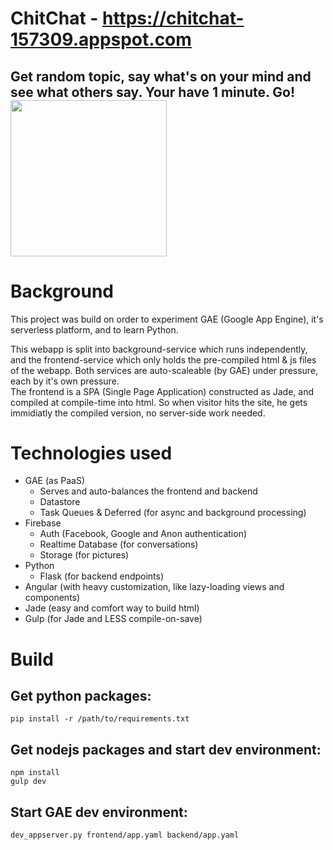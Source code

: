 # ChitChat - https://chitchat-157309.appspot.com
Get random topic, say what's on your mind and see what others say. Your have 1 minute. Go!
<img src="https://cloud.githubusercontent.com/assets/246724/22620744/ff907066-eb1a-11e6-877c-0ac87b221a37.png" width="250" height="250">
--------------
# Background
This project was build on order to experiment GAE (Google App Engine), it's serverless platform, and to learn Python.  

This webapp is split into background-service which runs independently, and the frontend-service which only holds the pre-compiled html & js files of the webapp. Both services are auto-scaleable (by GAE) under pressure, each by it's own pressure.  
The frontend is a SPA (Single Page Application) constructed as Jade, and compiled at compile-time into html. So when visitor hits the site, he gets immidiatly the compiled version, no server-side work needed.

# Technologies used
- GAE (as PaaS)
    - Serves and auto-balances the frontend and backend
    - Datastore
    - Task Queues & Deferred (for async and background processing)
- Firebase
    - Auth (Facebook, Google and Anon authentication)
    - Realtime Database (for conversations)
    - Storage (for pictures)
- Python
    - Flask (for backend endpoints)
- Angular (with heavy customization, like lazy-loading views and components)
- Jade (easy and comfort way to build html)
- Gulp (for Jade and LESS compile-on-save)

# Build
## Get python packages:
```
pip install -r /path/to/requirements.txt
```

## Get nodejs packages and start dev environment:
```
npm install
gulp dev
```

## Start GAE dev environment:
```
dev_appserver.py frontend/app.yaml backend/app.yaml 
```

